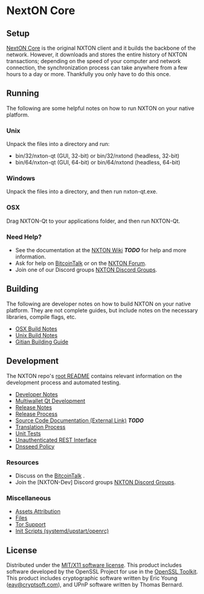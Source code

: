 NextON Core
=====================

Setup
---------------------
[NextON Core](http://nexton.io) is the original NXTON client and it builds the backbone of the network. However, it downloads and stores the entire history of NXTON transactions; depending on the speed of your computer and network connection, the synchronization process can take anywhere from a few hours to a day or more. Thankfully you only have to do this once.

Running
---------------------
The following are some helpful notes on how to run NXTON on your native platform.

### Unix

Unpack the files into a directory and run:

- bin/32/nxton-qt (GUI, 32-bit) or bin/32/nxtond (headless, 32-bit)
- bin/64/nxton-qt (GUI, 64-bit) or bin/64/nxtond (headless, 64-bit)

### Windows

Unpack the files into a directory, and then run nxton-qt.exe.

### OSX

Drag NXTON-Qt to your applications folder, and then run NXTON-Qt.

### Need Help?

* See the documentation at the [NXTON Wiki](https://en.bitcoin.it/wiki/Main_Page) ***TODO***
for help and more information.
* Ask for help on [BitcoinTalk](https://bitcointalk.org/index.php) or on the [NXTON Forum](http://nexton.io/).
* Join one of our Discord groups [NXTON Discord Groups](https://discord.gg/YcnvMqt).

Building
---------------------
The following are developer notes on how to build NXTON on your native platform. They are not complete guides, but include notes on the necessary libraries, compile flags, etc.

- [OSX Build Notes](build-osx.md)
- [Unix Build Notes](build-unix.md)
- [Gitian Building Guide](gitian-building.md)

Development
---------------------
The NXTON repo's [root README](https://github.com/eastcoastcrypto/NXTON/blob/master/README.md) contains relevant information on the development process and automated testing.

- [Developer Notes](developer-notes.md)
- [Multiwallet Qt Development](multiwallet-qt.md)
- [Release Notes](release-notes.md)
- [Release Process](release-process.md)
- [Source Code Documentation (External Link)](https://dev.visucore.com/bitcoin/doxygen/) ***TODO***
- [Translation Process](translation_process.md)
- [Unit Tests](unit-tests.md)
- [Unauthenticated REST Interface](REST-interface.md)
- [Dnsseed Policy](dnsseed-policy.md)

### Resources

* Discuss on the [BitcoinTalk](https://bitcointalk.org/index.php?topic=1262920.0) .
* Join the [NXTON-Dev] Discord groups [NXTON Discord Groups](https://discord.gg/YcnvMqt).

### Miscellaneous
- [Assets Attribution](assets-attribution.md)
- [Files](files.md)
- [Tor Support](tor.md)
- [Init Scripts (systemd/upstart/openrc)](init.md)

License
---------------------
Distributed under the [MIT/X11 software license](http://www.opensource.org/licenses/mit-license.php).
This product includes software developed by the OpenSSL Project for use in the [OpenSSL Toolkit](https://www.openssl.org/). This product includes
cryptographic software written by Eric Young ([eay@cryptsoft.com](mailto:eay@cryptsoft.com)), and UPnP software written by Thomas Bernard.
